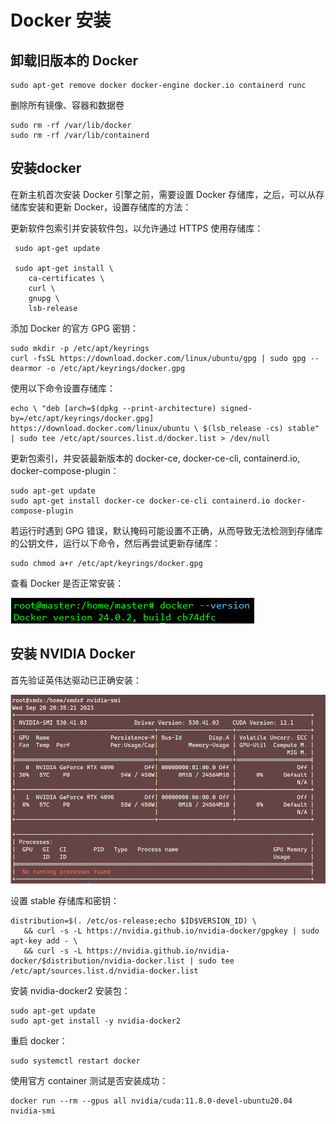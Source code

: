 

# Docker 安装

## 卸载旧版本的 Docker

```shell
sudo apt-get remove docker docker-engine docker.io containerd runc
```

删除所有镜像、容器和数据卷

```shell
sudo rm -rf /var/lib/docker 
sudo rm -rf /var/lib/containerd
```

## 安装docker

在新主机首次安装 Docker 引擎之前，需要设置 Docker 存储库，之后，可以从存储库安装和更新 Docker，设置存储库的方法：

更新软件包索引并安装软件包，以允许通过 HTTPS 使用存储库：

```shell
 sudo apt-get update

 sudo apt-get install \
    ca-certificates \
    curl \
    gnupg \
    lsb-release
```

添加 Docker 的官方 GPG 密钥：

```shell
sudo mkdir -p /etc/apt/keyrings 
curl -fsSL https://download.docker.com/linux/ubuntu/gpg | sudo gpg --dearmor -o /etc/apt/keyrings/docker.gpg
```

使用以下命令设置存储库：

```shell
echo \ "deb [arch=$(dpkg --print-architecture) signed-by=/etc/apt/keyrings/docker.gpg] https://download.docker.com/linux/ubuntu \ $(lsb_release -cs) stable" | sudo tee /etc/apt/sources.list.d/docker.list > /dev/null
```

更新包索引，并安装最新版本的 docker-ce, docker-ce-cli, containerd.io, docker-compose-plugin：

```shell
sudo apt-get update  
sudo apt-get install docker-ce docker-ce-cli containerd.io docker-compose-plugin
```

若运行时遇到 GPG 错误，默认掩码可能设置不正确，从而导致无法检测到存储库的公钥文件，运行以下命令，然后再尝试更新存储库：

```shell
sudo chmod a+r /etc/apt/keyrings/docker.gpg
```

查看 Docker 是否正常安装：

![](../../figs.assets/image-20230920203249832.png)

## 安装 NVIDIA Docker

首先验证英伟达驱动已正确安装：

![](../../figs.assets/image-20230920203532500.png)

设置 stable 存储库和密钥：

```shell
distribution=$(. /etc/os-release;echo $ID$VERSION_ID) \
   && curl -s -L https://nvidia.github.io/nvidia-docker/gpgkey | sudo apt-key add - \
   && curl -s -L https://nvidia.github.io/nvidia-docker/$distribution/nvidia-docker.list | sudo tee /etc/apt/sources.list.d/nvidia-docker.list
```

安装 nvidia-docker2 安装包：

```shell
sudo apt-get update
sudo apt-get install -y nvidia-docker2
```

重启 docker：

```shell
sudo systemctl restart docker
```

使用官方 container 测试是否安装成功：

```shell
docker run --rm --gpus all nvidia/cuda:11.8.0-devel-ubuntu20.04 nvidia-smi
```

